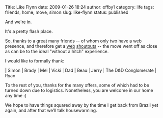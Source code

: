 Title: Like Flynn
date: 2009-01-26 18:24
author: offby1
category: life
tags: friends, home, move, simon
slug: like-flynn
status: published

And we're in.

It's a pretty flash place.

So, thanks to a great many friends \-- of whom only two have a web presence, and therefore get a [web](http://vernondalhart.livejournal.com/) [shoutouts](http://www.offby1.net/mildillson) \-- the move went off as close as can be to the ideal "without a hitch" experience.

I would like to formally thank:

| Simon
| Brady
| Mel
| Vicki
| Dad
| Beau
| Jerry
| The D&D Conglomerate
| Ryan

To the rest of you, thanks for the many offers, some of which had to be turned down due to logistics. Nonetheless, you are welcome in our home any time :)

We hope to have things squared away by the time I get back from Brazil yet again, and after that we'll talk housewarming.
